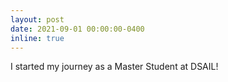 ```yaml
---
layout: post
date: 2021-09-01 00:00:00-0400
inline: true
---
```


I started my journey as a Master Student  at DSAIL!


